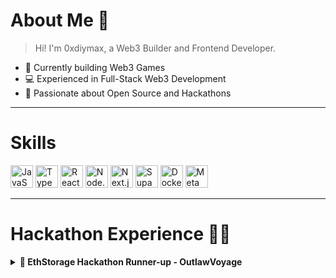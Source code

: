 # About Me 👋

> Hi! I'm 0xdiymax, a Web3 Builder and Frontend Developer.

- 🔨 Currently building Web3 Games
- 💻 Experienced in Full-Stack Web3 Development
- 🌟 Passionate about Open Source and Hackathons

---

# Skills

<p align="left">
<a href="https://developer.mozilla.org/en-US/docs/Web/JavaScript" target="_blank" rel="noreferrer"><img src="https://raw.githubusercontent.com/danielcranney/readme-generator/main/public/icons/skills/javascript-colored.svg" width="36" height="36" alt="JavaScript" /></a>
<a href="https://www.typescriptlang.org/" target="_blank" rel="noreferrer"><img src="https://raw.githubusercontent.com/danielcranney/readme-generator/main/public/icons/skills/typescript-colored.svg" width="36" height="36" alt="TypeScript" /></a>
<a href="https://reactjs.org/" target="_blank" rel="noreferrer"><img src="https://raw.githubusercontent.com/danielcranney/readme-generator/main/public/icons/skills/react-colored.svg" width="36" height="36" alt="React" /></a>
<a href="https://nodejs.org/" target="_blank" rel="noreferrer"><img src="https://raw.githubusercontent.com/danielcranney/readme-generator/main/public/icons/skills/nodejs-colored.svg" width="36" height="36" alt="Node.js" /></a>
<a href="https://nextjs.org/" target="_blank" rel="noreferrer"><img src="https://raw.githubusercontent.com/danielcranney/readme-generator/main/public/icons/skills/nextjs.svg" width="36" height="36" alt="Next.js" /></a>
<a href="https://supabase.com/" target="_blank" rel="noreferrer"><img src="https://raw.githubusercontent.com/danielcranney/readme-generator/main/public/icons/skills/supabase-colored.svg" width="36" height="36" alt="Supabase" /></a>
<a href="https://www.docker.com/" target="_blank" rel="noreferrer"><img src="https://raw.githubusercontent.com/danielcranney/readme-generator/main/public/icons/skills/docker-colored.svg" width="36" height="36" alt="Docker" /></a>
<a href="https://metamask.io/" target="_blank" rel="noreferrer"><img src="https://raw.githubusercontent.com/danielcranney/readme-generator/main/public/icons/skills/metamask-colored.svg" width="36" height="36" alt="MetaMask" /></a>
</p>

---

# Hackathon Experience 🧑‍💻

<details>
<summary><b>🥈 EthStorage Hackathon Runner-up - OutlawVoyage</b></summary>
<p>

- [Project Repository](https://github.com/0xdiymax/OutlawVoyage)
- A blockchain-based strategy battle game
- Inspired by the rock-paper-scissors game from Kaiji
- Built with:
  - Frontend: React, Next.js, Shadcn-ui, Tailwind CSS, Wagmi
  - Backend: Hardhat for smart contract development
- Project Highlights:
  - Innovative game mechanics
  - Complete on-chain verification system
  - Unique reward distribution mechanism
  - Player-to-player trading features

</p>
</details>
